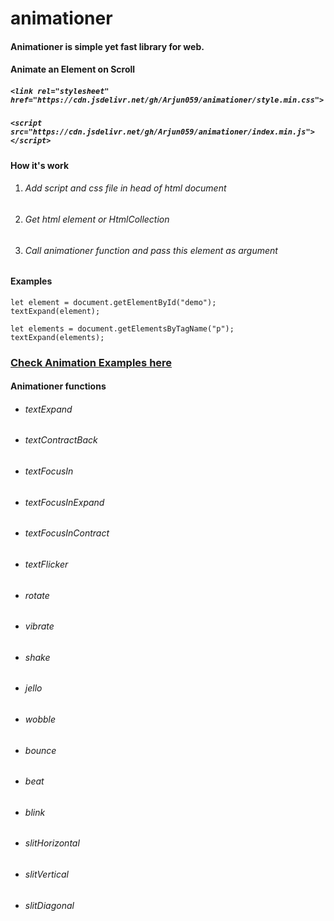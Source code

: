 # animationer
#### Animationer is simple yet fast library for web.
#### Animate an Element on Scroll 

##### `<link rel="stylesheet" href="https://cdn.jsdelivr.net/gh/Arjun059/animationer/style.min.css">`
##### `<script src="https://cdn.jsdelivr.net/gh/Arjun059/animationer/index.min.js"></script>`

#### How it's work 
1. ###### Add script and css file in head of html document 
2. ###### Get html element or HtmlCollection
3. ###### Call animationer function and pass this element as argument

#### Examples  


```
let element = document.getElementById("demo");
textExpand(element);

let elements = document.getElementsByTagName("p");
textExpand(elements);

```
### [Check Animation Examples here](https://arjun059.github.io/animationer/)

#### Animationer functions 
- ###### textExpand
- ###### textContractBack
- ###### textFocusIn
- ###### textFocusInExpand
- ###### textFocusInContract
- ###### textFlicker
- ###### rotate
- ###### vibrate
- ###### shake
- ###### jello
- ###### wobble 
- ###### bounce
- ###### beat
- ###### blink 
- ###### slitHorizontal
- ###### slitVertical 
- ###### slitDiagonal


